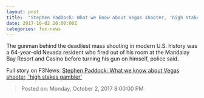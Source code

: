 ```yaml
---
layout: post
title:  "Stephen Paddock: What we know about Vegas shooter, 'high stakes gambler'"
date: 2017-10-02 20:00:00Z
categories: fox-news
---
```


The gunman behind the deadliest mass shooting in modern U.S. history was a 64-year-old Nevada resident who fired out of his room at the Mandalay Bay Resort and Casino before turning his gun on himself, police said.


Full story on F3News: [Stephen Paddock: What we know about Vegas shooter, 'high stakes gambler'](http://www.f3nws.com/n/XXszWB)

> Posted on: Monday, October 2, 2017 8:00:00 PM
